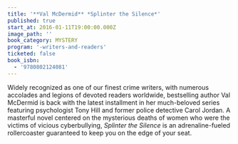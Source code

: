 ```yaml
---
title: '**Val McDermid** *Splinter the Silence*'
published: true
start_at: 2016-01-11T19:00:00.000Z
image_path: ''
book_category: MYSTERY
program: '-writers-and-readers'
ticketed: false
book_isbn:
  - '9780802124081'
---
```


Widely recognized as one of our finest crime writers, with numerous accolades and legions of devoted readers worldwide, bestselling author Val McDermid is back with the latest installment in her much-beloved series featuring psychologist Tony Hill and former police detective Carol Jordan. A masterful novel centered on the mysterious deaths of women who were the victims of vicious cyberbullying, *Splinter the Silence* is an adrenaline-fueled rollercoaster guaranteed to keep you on the edge of your seat.